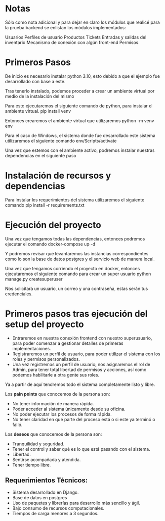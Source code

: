 # Notas
Sólo como nota adicional y para dejar en claro los módulos que realicé para la prueba backend se enlistan los módulos implementados:

Usuarios
Perfiles de usuario
Productos
Tickets
Entradas y salidas del inventario
Mecanismo de conexión con algún front-end
Permisos


# Primeros Pasos
De inicio es necesario instalar python 3.10, esto debido a que el ejemplo fue desarrollado con base a este.

Tras tenerlo instalado, podemos proceder a crear un ambiente virtual por medio de la instalación del mismo

Para esto ejecutaremos el siguiente comando de python, para instalar el ambiente virtual.
pip install venv

Entonces crearemos el ambiente virtual que utilizaremos
python -m venv env

Para el caso de Windows, el sistema donde fue desarrollado este sistema utilizaremos el siguiente comando
env/Scripts/activate

Una vez que estemos con el ambiente activo, podremos instalar nuestras dependencias en el siguiente paso

# Instalación de recursos y dependencias

Para instalar los requerimientos del sistema utilizaremos el siguiente comando
pip install -r requirements.txt

# Ejecución del proyecto

Una vez que tengamos todas las dependencias, entonces podremos ejecutar el comando
docker-compose up -d

Y podremos revisar que levantaremos las instancias correspondientes como lo son la base de datos postgres y el servicio web de manera local.

Una vez que tengamos corriendo el proyecto en docker, entonces ejecutaremos el siguiente comando para crear un super usuario
python manage.py createsuperuser

Nos solicitará un usuario, un correo y una contraseña, estas serán tus credenciales.

# Primeros pasos tras ejecución del setup del proyecto

- Entraremos en nuestra conexión frontend con nuestro superusuario, para poder comenzar a gestionar detalles de primeras implementaciones.
- Registraremos un perfil de usuario, para poder utilizar el sistema con los roles y permisos personalizados.
- Una vez registremos un perfil de usuario, nos asignaremos el rol de Admin, para tener total libertad de permisos y acciones, así como podemos habilitarle a otra gente sus roles.

Ya a partir de aquí tendremos todo el sistema completamente listo y libre.

Los **pain points** que conocemos de la persona son:
- No tener información de manera rápida.
- Poder acceder al sistema únicamente desde su oficina.
- No poder ejecutar los procesos de forma rápida.
- No tener claridad en qué parte del proceso está o si este ya terminó o falló.

Los **deseos** que conocemos de la persona son:
- Tranquilidad y seguridad.
- Tener el control y saber qué es lo que está pasando con el sistema.
- Libertad.
- Sentirse acompañada y atendida.
- Tener tiempo libre.

## Requerimientos Técnicos:
- Sistema desarrollado en Django.
- Base de datos en postgres
- Uso de paquetes y librerías para desarrollo más sencillo y ágil.
- Bajo consumo de recursos computacionales.
- Tiempos de carga menores a 3 segundos.
